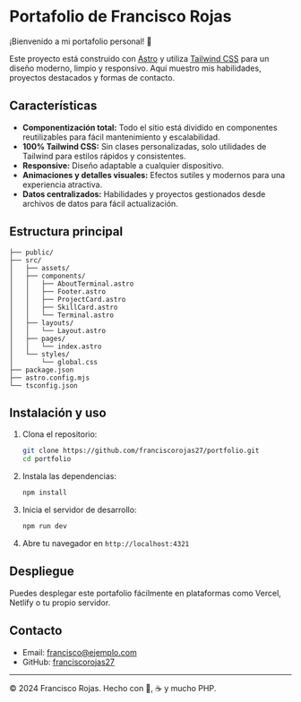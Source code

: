 # Portafolio de Francisco Rojas

¡Bienvenido a mi portafolio personal! 🚀

Este proyecto está construido con [Astro](https://astro.build/) y utiliza [Tailwind CSS](https://tailwindcss.com/) para un diseño moderno, limpio y responsivo. Aquí muestro mis habilidades, proyectos destacados y formas de contacto.

## Características

- **Componentización total:** Todo el sitio está dividido en componentes reutilizables para fácil mantenimiento y escalabilidad.
- **100% Tailwind CSS:** Sin clases personalizadas, solo utilidades de Tailwind para estilos rápidos y consistentes.
- **Responsive:** Diseño adaptable a cualquier dispositivo.
- **Animaciones y detalles visuales:** Efectos sutiles y modernos para una experiencia atractiva.
- **Datos centralizados:** Habilidades y proyectos gestionados desde archivos de datos para fácil actualización.

## Estructura principal

```
├── public/
├── src/
│   ├── assets/
│   ├── components/
│   │   ├── AboutTerminal.astro
│   │   ├── Footer.astro
│   │   ├── ProjectCard.astro
│   │   ├── SkillCard.astro
│   │   └── Terminal.astro
│   ├── layouts/
│   │   └── Layout.astro
│   ├── pages/
│   │   └── index.astro
│   └── styles/
│       └── global.css
├── package.json
├── astro.config.mjs
└── tsconfig.json
```

## Instalación y uso

1. Clona el repositorio:
   ```sh
   git clone https://github.com/franciscorojas27/portfolio.git
   cd portfolio
   ```
2. Instala las dependencias:
   ```sh
   npm install
   ```
3. Inicia el servidor de desarrollo:
   ```sh
   npm run dev
   ```
4. Abre tu navegador en `http://localhost:4321`

## Despliegue

Puedes desplegar este portafolio fácilmente en plataformas como Vercel, Netlify o tu propio servidor.

## Contacto

- Email: francisco@ejemplo.com
- GitHub: [franciscorojas27](https://github.com/franciscorojas27)

---

© 2024 Francisco Rojas. Hecho con 💜, ☕ y mucho PHP.
